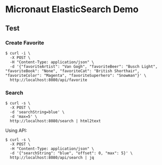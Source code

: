 # Micronaut ElasticSearch Demo

## Test

### Create Favorite

```shell
$ curl -i \
  -X POST \
  -H "Content-Type: application/json" \
  -d '{"favoriteArtist": "Van Gogh", "favoriteBeer": "Busch Light", "favoriteBook": "None", "favoriteCat": "British Shorthair", "favoriteColor": "Magenta", "favoriteSuperhero": "Snowman"}' \
  http://localhost:8080/api/favorite 
```

### Search

```shell
$ curl -s \
  -X POST \
  -d 'searchString=blue' \
  -d 'max=5' \
  http://localhost:8080/search | html2text
```

Using API:

```shell
$ curl -s \
  -X POST \
  -H "Content-Type: application/json" \
  -d '{"searchString": "blue", "offset": 0, "max": 5}' \
  http://localhost:8080/api/search | jq
```